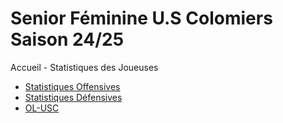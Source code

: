 # Senior Féminine U.S Colomiers Saison 24/25
<html lang="fr">
<head>
    <meta charset="UTF-8">
    <meta name="viewport" content="width=device-width, initial-scale=1.0">
    Accueil - Statistiques des Joueuses
</head>
<body>
    <nav>
        <ul>
            <li><a href="OFF.md">Statistiques Offensives</a></li>
            <li><a href="defensive.html">Statistiques Défensives</a></li>
            <li><a href="OL-USC.md">OL-USC</a></li>
        </ul>
    </nav>
</body>
</html>
